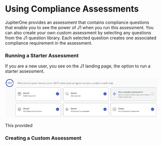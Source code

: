 # Using Compliance Assessments

JupiterOne provides an assessment that contains compliance questions that enable you to see the power of J1 when you run this assessment. You can also create your own custom assessment by selecting any questions from the J1 question library. Each selected question creates one associated compliance requirement in the assessment.

### Running a Starter Assessment

If you are a new user, you see on the J1 landing page, the option to run a starter assessment. 

![](../assets/compliance-start-assessment.png)

This provided



### Creating a Custom Assessment



